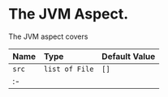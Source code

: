 # The JVM Aspect.

The JVM aspect covers

| Name  | Type           | **Default Value** |
|:------|:---------------|:------------------|
| `src` | `list of File` | `[]`              |
|:-|

